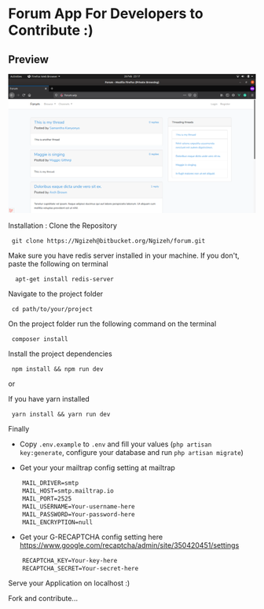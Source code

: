 # Forum App For Developers to Contribute :)

## Preview

![](/public/images/Preview.png)


Installation : Clone the Repository

```
 git clone https://Ngizeh@bitbucket.org/Ngizeh/forum.git
```

Make sure you have redis server installed in your machine.
If you don't, paste the following on terminal

```
  apt-get install redis-server
```

Navigate to the project folder

```
 cd path/to/your/project
```

On the project folder run the following command on the terminal

```
 composer install
```

Install the project dependencies


```
 npm install && npm run dev
```

 or

 If you have yarn installed

```
 yarn install && yarn run dev
```


Finally

- Copy `.env.example` to `.env` and fill your values
(`php artisan key:generate`, configure your database and run `php artisan migrate`)

- Get your your mailtrap config setting at mailtrap

```
    MAIL_DRIVER=smtp
    MAIL_HOST=smtp.mailtrap.io
    MAIL_PORT=2525
    MAIL_USERNAME=Your-username-here
    MAIL_PASSWORD=Your-password-here
    MAIL_ENCRYPTION=null
```

- Get your G-RECAPTCHA config setting here https://www.google.com/recaptcha/admin/site/350420451/settings

```
    RECAPTCHA_KEY=Your-key-here
    RECAPTCHA_SECRET=Your-secret-here
```

Serve your Application on localhost :)

Fork and contribute...
